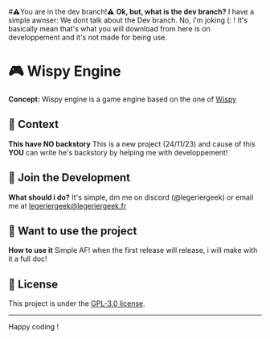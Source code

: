 #⚠️You are in the dev branch!⚠️
**Ok, but, what is the dev branch?** I have a simple awnser: We dont talk about the Dev branch. No, i'm joking (: ! It's basically mean that's what you will download from here is on developpement and it's not made for being use.

# 🎮 Wispy Engine
**Concept:** Wispy engine is a game engine based on the one of [Wispy](https://github.com/Aywen1/wispy)

## 📜 Context
**This have NO backstory** This is a new project (24/11/23) and cause of this **YOU** can write he's backstory by helping me with developpement!

## 🤝 Join the Development

**What should i do?** It's simple, dm me on discord (@legeriergeek) or email me at [legeriergeek@legeriergeek.fr](mailto:legeriergeek@legeriergeek.fr)
## 🎈 Want to use the project
**How to use it** Simple AF! when the first release will release, i will make with it a full doc! 
## 📃 License


This project is under the [GPL-3.0 license](https://choosealicense.com/licenses/gpl-3.0/).

---

Happy coding !
